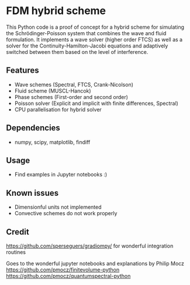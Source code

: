 # FDM hybrid scheme
This Python code is a proof of concept for a hybrid scheme for simulating the Schrödinger-Poisson system that combines the wave and fluid formulation. 
It implements a wave solver (higher order FTCS) as well as a solver for the Continuity-Hamilton-Jacobi equations and adaptively switched between them based on the level of interference.

## Features
- Wave schemes (Spectral, FTCS, Crank-Nicolson)
- Fluid scheme (MUSCL-Hancok)
- Phase schemes (First-order and second order)
- Poisson solver (Explicit and implicit with finite differences, Spectral)
- CPU parallelisation for hybrid solver

## Dependencies
- numpy, scipy, matplotlib, findiff

## Usage
 - Find examples in Jupyter notebooks :)

## Known issues
 - Dimensionful units not implemented
 - Convective schemes do not work properly
 
## Credit

https://github.com/sperseguers/gradiompy/ for wonderful integration routines

Goes to the wonderful jupyter notebooks and explanations by Philip Mocz
https://github.com/pmocz/finitevolume-python
https://github.com/pmocz/quantumspectral-python
